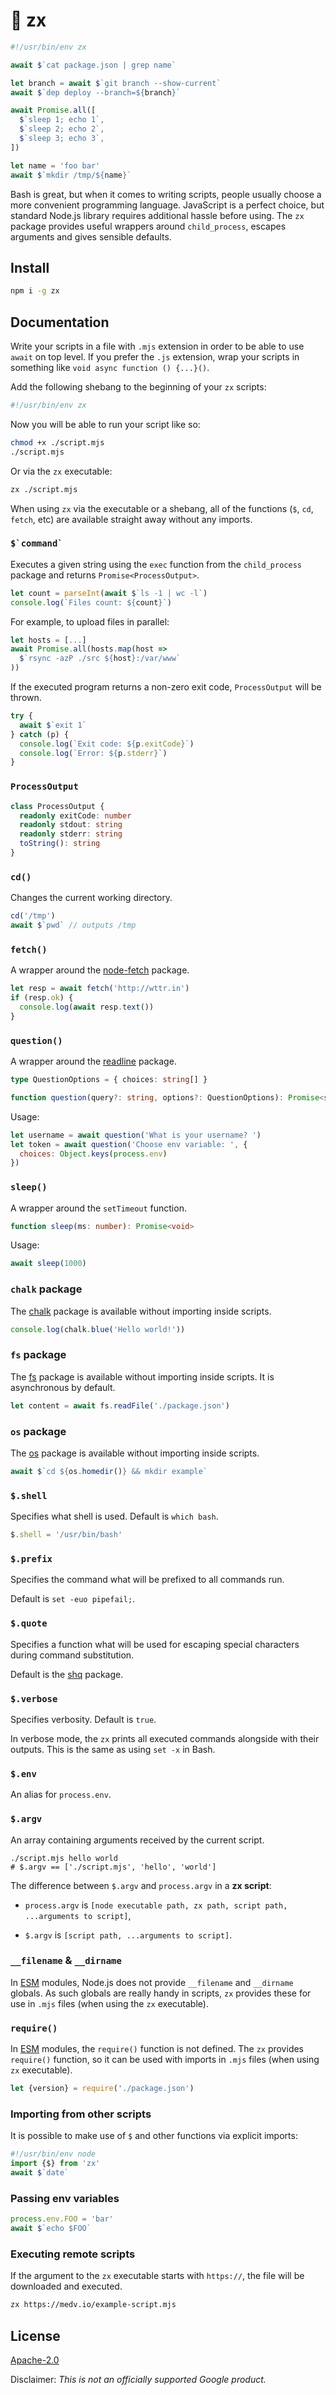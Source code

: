 # 🐚 zx

```js
#!/usr/bin/env zx

await $`cat package.json | grep name`

let branch = await $`git branch --show-current`
await $`dep deploy --branch=${branch}`

await Promise.all([
  $`sleep 1; echo 1`,
  $`sleep 2; echo 2`,
  $`sleep 3; echo 3`,
])

let name = 'foo bar'
await $`mkdir /tmp/${name}`
```

Bash is great, but when it comes to writing scripts, 
people usually choose a more convenient programming language.
JavaScript is a perfect choice, but standard Node.js library 
requires additional hassle before using. The `zx` package provides
useful wrappers around `child_process`, escapes arguments and
gives sensible defaults.

## Install

```bash
npm i -g zx
```

## Documentation

Write your scripts in a file with `.mjs` extension in order to 
be able to use `await` on top level. If you prefer the `.js` extension,
wrap your scripts in something like `void async function () {...}()`.

Add the following shebang to the beginning of your `zx` scripts:
```bash
#!/usr/bin/env zx
```

Now you will be able to run your script like so:
```bash
chmod +x ./script.mjs
./script.mjs
```

Or via the `zx` executable:

```bash
zx ./script.mjs
```

When using `zx` via the executable or a shebang, all of the functions
(`$`, `cd`, `fetch`, etc) are available straight away without any imports.

### ``$`command` ``

Executes a given string using the `exec` function from the
`child_process` package and returns `Promise<ProcessOutput>`.

```js
let count = parseInt(await $`ls -1 | wc -l`)
console.log(`Files count: ${count}`)
```

For example, to upload files in parallel:

```js
let hosts = [...]
await Promise.all(hosts.map(host =>
  $`rsync -azP ./src ${host}:/var/www`  
))
```

If the executed program returns a non-zero exit code,
`ProcessOutput` will be thrown.

```js
try {
  await $`exit 1`
} catch (p) {
  console.log(`Exit code: ${p.exitCode}`)
  console.log(`Error: ${p.stderr}`)
}
```

### `ProcessOutput`

```ts
class ProcessOutput {
  readonly exitCode: number
  readonly stdout: string
  readonly stderr: string
  toString(): string
}
```

### `cd()`

Changes the current working directory.

```js
cd('/tmp')
await $`pwd` // outputs /tmp
```

### `fetch()`

A wrapper around the [node-fetch](https://www.npmjs.com/package/node-fetch) package.

```js
let resp = await fetch('http://wttr.in')
if (resp.ok) {
  console.log(await resp.text())
}
```

### `question()`

A wrapper around the [readline](https://nodejs.org/api/readline.html) package.

```ts
type QuestionOptions = { choices: string[] }

function question(query?: string, options?: QuestionOptions): Promise<string>
```

Usage:

```js
let username = await question('What is your username? ')
let token = await question('Choose env variable: ', {
  choices: Object.keys(process.env)
})
```

### `sleep()`

A wrapper around the `setTimeout` function.

```ts
function sleep(ms: number): Promise<void>
```

Usage:

```js
await sleep(1000)
```

### `chalk` package

The [chalk](https://www.npmjs.com/package/chalk) package is available without 
importing inside scripts.

```js
console.log(chalk.blue('Hello world!'))
```

### `fs` package

The [fs](https://nodejs.org/api/fs.html) package is available without importing 
inside scripts. It is asynchronous by default.

```js
let content = await fs.readFile('./package.json')
```

### `os` package

The [os](https://nodejs.org/api/os.html) package is available without importing
inside scripts.

```js
await $`cd ${os.homedir()} && mkdir example`
```

### `$.shell`

Specifies what shell is used. Default is `which bash`.

```js
$.shell = '/usr/bin/bash'
```

### `$.prefix`

Specifies the command what will be prefixed to all commands run.

Default is `set -euo pipefail;`.

### `$.quote`

Specifies a function what will be used for escaping special characters during 
command substitution.

Default is the [shq](https://www.npmjs.com/package/shq) package.

### `$.verbose`

Specifies verbosity. Default is `true`.

In verbose mode, the `zx` prints all executed commands alongside with their outputs.
This is the same as using `set -x` in Bash.

### `$.env`

An alias for `process.env`.

### `$.argv`

An array containing arguments received by the current script.

```shell
./script.mjs hello world
# $.argv == ['./script.mjs', 'hello', 'world']
```

The difference between `$.argv` and `process.argv` in a **zx script**:

- `process.argv` is `[node executable path, zx path, script path, ...arguments to script]`,

- `$.argv` is `[script path, ...arguments to script]`.

### `__filename` & `__dirname`

In [ESM](https://nodejs.org/api/esm.html) modules, Node.js does not provide
`__filename` and `__dirname` globals. As such globals are really handy in scripts,
`zx` provides these for use in `.mjs` files (when using the `zx` executable).

### `require()`

In [ESM](https://nodejs.org/api/modules.html#modules_module_createrequire_filename)
modules, the `require()` function is not defined.
The `zx` provides `require()` function, so it can be used with imports in `.mjs`
files (when using `zx` executable).

```js
let {version} = require('./package.json')
```

### Importing from other scripts

It is possible to make use of `$` and other functions via explicit imports:

```js
#!/usr/bin/env node
import {$} from 'zx'
await $`date`
```

### Passing env variables

```js
process.env.FOO = 'bar'
await $`echo $FOO`
```

### Executing remote scripts

If the argument to the `zx` executable starts with `https://`, the file will be 
downloaded and executed.

```bash
zx https://medv.io/example-script.mjs
```

## License

[Apache-2.0](LICENSE)

Disclaimer: _This is not an officially supported Google product._
